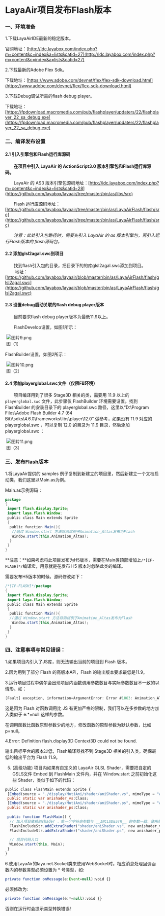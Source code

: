 # LayaAir项目发布Flash版本



### 一、环境准备

1.下载LayaAirIDE最新的稳定版本。

官网地址：[http://ldc.layabox.com/index.php?m=content&c=index&a=lists&catid=27](http://ldc.layabox.com/index.php?m=content&c=index&a=lists&catid=27) 

2.下载最新的Adobe Flex Sdk。

下载地址：[https://www.adobe.com/devnet/flex/flex-sdk-download.html](https://www.adobe.com/devnet/flex/flex-sdk-download.html)

3.下载Debug调试所需的flash debug player。

下载地址：[https://fpdownload.macromedia.com/pub/flashplayer/updaters/22/flashplayer_22_sa_debug.exe](https://fpdownload.macromedia.com/pub/flashplayer/updaters/22/flashplayer_22_sa_debug.exe)

 



### 二、编译发布设置

#### 2.1 引入引擎包和Flash运行库源码

　　**在项目中引入 LayaAir 的 ActionScript3.0 版本引擎包和Flash运行库源码。**

　　LayaAir 的 AS3 版本引擎包源码地址：[http://ldc.layabox.com/index.php?m=content&c=index&a=lists&catid=28](https://github.com/layabox/layaair/tree/master/bin/as/libs/src)

　　Flash 运行库源码地址：[https://github.com/layabox/layaair/tree/master/bin/as/LayaAirFlash/flash/src](https://github.com/layabox/layaair/tree/master/bin/as/LayaAirFlash/flash/src)

　　*注意：此处引入包路径时，需要先引入 LayaAir 的 as 版本引擎包，再引入运行Flash版本的 flash源码包。*

#### 2.2 添加glsl2agal.swc到项目

　　找到flash引入包的目录，把目录下的的库glsl2agal.swc添加到项目。
　　 地址：[https://github.com/layabox/layaair/blob/master/bin/as/LayaAirFlash/flash/glsl2agal.swc](https://github.com/layabox/layaair/blob/master/bin/as/LayaAirFlash/flash/glsl2agal.swc)

#### 2.3 设置debug启动关联的flash debug player版本

　　目前要求flash debug player版本为最低11.9以上。

　　FlashDevelop设置，如图1所示：

​        ![图片9.png](img/1.png)<br/>
​    图（1）

FlashBuilder设置，如图2所示：

​        ![图片10.png](img/2.png)<br/>
​    图（2）

#### 2.4 添加playerglobal.swc文件（仅限FB环境）

　　项目编译用到了很多 Stage3D 相关的类，需要用 11.9 以上的 `playerglobal.swc` 文件，此步骤仅 FlashBuilder 环境需要设置。找到 FlashBuilder 的安装目录下的 playerglobal.swc 路径，这里以“D:\Program Files\Adobe Flash Builder 4.7 (64 Bit)\sdks\4.6.0\frameworks\libs\player\12.0” 做参考，如果没有 11.9 对应的 playerglobal.swc ，可以复制 12.0 的目录为 11.9 目录，然后添加 playerglobal.swc ：

​        ![图片11.png](img/3.png)<br/>
​    图（3）





### 三、发布Flash版本

 

1.将LayaAir提供的 samples 例子复制到新建立的项目里，然后新建立一个文档启动类，我们这里以Main.as为例。

Main.as示例源码：

```java
package
{
 import flash.display.Sprite;
 import laya.flash.Window;
 public class Main extends Sprite
 {
  public function Main(){
   //通过 Window.start 方法将测试例子Animation_Altas发布为Flash
   Window.start(this,Animation_Altas);
  }
 }
}
```



**注意：**如果考虑将此项目发布为H5版本，需要在Main类顶部增加上`/*[IF-FLASH]*/`编译宏，用意就是在发布 H5 版本时忽略此类的编译。

需要发布H5版本的时候，源码修改如下：

```java
/*[IF-FLASH]*/package
{
 import flash.display.Sprite;
 import laya.flash.Window;
 public class Main extends Sprite
 {
  public function Main(){
  //通过 Window.start 方法将测试例子Animation_Altas发布为Flash
   Window.start(this,Animation_Altas);
  }
 }
}
```



### 四、注意事项与常见错误：

1.如果项目内引入了JS库，则无法输出当前的项目到 Flash 版本。

2.因为用到了部分 Flash 的高版本API，Flash 的输出版本要求最低是11.9。

3.运行项目过程中偶尔会出现项目内函数调用参数数目与实际参数数目不一致的以情形。如：

```javascript
[Fault] exception, information=ArgumentError: Error #1063: Animation_Altas/createAnimation() 的参数数量不匹配。应该有 0 个，当前为 1 个。
```

这是因为 Flash 对函数调用比 JS 有更加严格的限制，我们可以在多参数的地方加入类似于 e:*=null 这样的参数。

在调用函数比函数原型参数少的地方，修改函数的原型参数为默认参数，比如p=null。

4.Error: Definition flash.display3D:Context3D could not be found.

输出目标平台的版本过低，Flash编译器找不到 Stage3D 相关的引入类。确保最低的输出平台为 Flash 11.9。

5. (高级功能) 项目内如果有自定义的 LayaAir GLSL Shader，需要把自定的 GSLS文件 Embed 到 FlashMain 文件内，并在 Window.start 之前初始化这些 Shader，类似于如下的代码：



```javascript
public class FlashMain extends Sprite {
 [Embed(source = "./display/MutiAni/shader/aniShader.vs", mimeType = "application/octet-stream")]
 public static var anishader_vs:Class;
 [Embed(source = "./display/MutiAni/shader/aniShader.ps", mimeType = "application/octet-stream")]
 public static var anishader_ps:Class;
  
 public function FlashMain() {
  // 加入项目依赖的shader ，第一个字符串参数与 __INCLUDESTR__ 的参数一致，使用扩展Shader必须使用。
  FlashIncludeStr.addExtraShader("shader/aniShader.vs", new anishader_vs);
  FlashIncludeStr.addExtraShader("shader/aniShader.ps", new anishader_ps);
   
  // 项目代码入口
  Window.start(this, Main);
 }
}
```

6.使用LayaAir的laya.net.Socket类来使用WebSocket时，相应消息处理回调函数内的参数类型必须设置为 * 号类型，如:

```javascript
private function onMessage(e:Event=null):void {}
```

必须修改为:

```javascript
private function onMessage(e:*=null):void {}
```

否则在运行时会提示类型转换错误!

